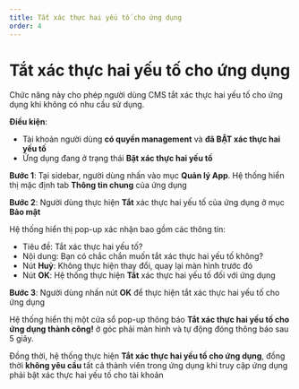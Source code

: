 ```yaml
---
title: Tắt xác thực hai yếu tố cho ứng dụng
order: 4
---
```


# Tắt xác thực hai yếu tố cho ứng dụng

Chức năng này cho phép người dùng CMS tắt xác thực hai yếu tố cho ứng dụng khi không có nhu cầu sử dụng.

**Điều kiện**:

- Tài khoản người dùng **có quyền management** và **đã BẬT xác thực hai yếu tố**
- Ứng dụng đang ở trạng thái **Bật xác thực hai yếu tố**

**Bước 1**: Tại sidebar, người dùng nhấn vào mục **Quản lý App**. Hệ thống hiển thị mặc định tab **Thông tin chung** của ứng dụng

**Bước 2**: Người dùng thực hiện **Tắt** xác thực hai yếu tố của ứng dụng ở mục **Bảo mật**

Hệ thống hiển thị pop-up xác nhận bao gồm các thông tin:

- Tiêu đề: Tắt xác thực hai yếu tố?
- Nội dung: Bạn có chắc chắn muốn tắt xác thực hai yếu tố không?
- Nút **Huỷ**: Không thực hiện thay đổi, quay lại màn hình trước đó
- Nút **OK**: Hệ thống thực hiện **Tắt** xác thực hai yếu tố đối với ứng dụng

**Bước 3**: Người dùng nhấn nút **OK** để thực hiện tắt xác thực hai yếu tố cho ứng dụng

Hệ thống hiển thị một cửa sổ pop-up thông báo **Tắt xác thực hai yếu tố cho ứng dụng thành công!** ở góc phải màn hình và tự động đóng thông báo sau 5 giây.

Đồng thời, hệ thống thực hiện **Tắt xác thực hai yếu tố cho ứng dụng**, đồng thời **không yêu cầu** tất cả thành viên trong ứng dụng khi truy cập ứng dụng phải bật xác thực hai yếu tố cho tài khoản
